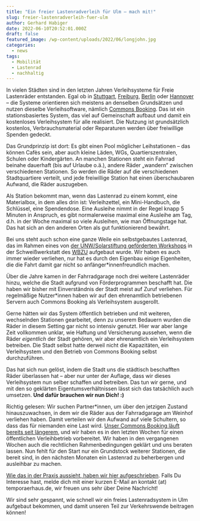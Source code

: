 ```yaml
---
title: "Ein freier Lastenradverleih für Ulm – mach mit!"
slug: freier-lastenradverleih-fuer-ulm
author: Gerhard Habiger
date: 2022-06-10T20:52:01.000Z
draft: false
featured_image: /wp-content/uploads/2022/06/longjohn.jpg
categories:
  - news
tags:
  - Mobilität
  - Lastenrad
  - nachhaltig
---
```

In vielen Städten sind in den letzten Jahren Verleihsysteme für Freie Lastenräder entstanden. Egal ob in [Stuttgart](https://www.lastenrad-stuttgart.de/), [Freiburg](https://www.lastenvelofreiburg.de/), [Berlin](https://flotte-berlin.de/) oder [Hannover](https://www.hannah-lastenrad.de/) – die Systeme orientieren sich meistens an denselben Grundsätzen und nutzen dieselbe Verleihsoftware, nämlich [Commons Booking](https://commonsbooking.org/). Das ist ein stationsbasiertes System, das viel auf Gemeinschaft aufbaut und damit ein kostenloses Verleihsystem für alle realisiert. Die Nutzung ist grundsätzlich kostenlos, Verbrauchsmaterial oder Reparaturen werden über freiwillige Spenden gedeckt.

Das Grundprinzip ist dort: Es gibt einen Pool möglicher Leihstationen – das können Cafès sein, aber auch kleine Läden, WGs, Quartierszentralen, Schulen oder Kindergärten. An manchen Stationen steht ein Fahrrad beinahe dauerhaft (bis auf Urlaube o.ä.), andere Räder „wandern“ zwischen verschiedenen Stationen. So werden die Räder auf die verschiedenen Stadtquartiere verteilt, und jede freiwillige Station hat einen überschaubaren Aufwand, die Räder auszugeben.

Als Station bekommt man, wenn das Lastenrad zu einem kommt, eine Materialbox, in dem alles drin ist: Verleihzettel, ein Mini-Handbuch, die Schlüssel, eine Spendendose. Eine Ausleihe nimmt in der Regel knapp 5 Minuten in Anspruch, es gibt normalerweise maximal eine Ausleihe am Tag, d.h. in der Woche maximal so viele Ausleihen, wie man Öffnungstage hat. Das hat sich an den anderen Orten als gut funktionierend bewährt.

Bei uns steht auch schon eine ganze Weile ein selbstgebautes Lastenrad, das im Rahmen eines von [der UNW/Solarstiftung geförderten Workshops](https://www.unw-ulm.de/2017/09/20/lastenraeder-zum-vermieten-gebaut/) in der Schweißwerkstatt des [WBZU](http://www.wbzu.de/ueber-uns) aufgebaut wurde. Wir haben es auch immer wieder verliehen, nur hat es durch den Eigenbau einige Eigenheiten, die die Fahrt damit gar nicht so anfänger\*innenfreundlich machen.

Über die Jahre kamen in der Fahrradgarage noch drei weitere Lastenräder hinzu, welche die Stadt aufgrund von Förderprogrammen beschafft hat. Die haben wir bisher mit Einverständnis der Stadt meist auf Zuruf verliehen. Für regelmäßige Nutzer\*innen haben wir auf den ehrenamtlich betriebenen Servern auch Commons Booking als Verleihsystem ausgerollt.

Gerne hätten wir das System öffentlich betrieben und mit weiteren, wechselnden Stationen gearbeitet, denn zu unserem Bedauern wurden die Räder in diesem Setting gar nicht so intensiv genutzt. Hier war aber lange Zeit vollkommen unklar, wie Haftung und Versicherung aussehen, wenn die Räder *eigentlich* der Stadt gehören, wir aber ehrenamtlich ein Verleihsystem betreiben. Die Stadt selbst hatte derweil nicht die Kapazitäten, ein Verleihsystem und den Betrieb von Commons Booking selbst durchzuführen.

Das hat sich nun gelöst, indem die Stadt uns die städtisch beschafften Räder überlassen hat – aber nur unter der Auflage, dass wir dieses Verleihsystem nun selber schaffen und betreiben. Das tun wir gerne, und mit den so geklärten Eigentumsverhältnissen lässt sich das tatsächlich auch umsetzen. **Und dafür brauchen wir nun Dich! :)**

Richtig gelesen: Wir suchen Partner\*innen, um über den jetzigen Zustand hinauszuwachsen, in dem wir die Räder aus der Fahrradgarage am Weinhof verliehen haben. Damit verteilen wir den Aufwand auf viele Schultern, so dass das für niemanden eine Last wird. [Unser Commons Booking läuft bereits seit längerem](https://cargo.temporaerhaus.de), und wir haben es in den letzten Wochen für einen öffentlichen Verleihbetrieb vorbereitet. Wir haben in den vergangenen Wochen auch die rechtlichen Rahmenbedingungen geklärt und uns beraten lassen. Nun fehlt für den Start nur ein Grundstock weiterer Stationen, die bereit sind, in den nächsten Monaten ein Lastenrad zu beherbergen und ausleihbar zu machen. 

[Wie das in der Praxis aussieht, haben wir hier aufgeschrieben](https://cargo.temporaerhaus.de/home/station-werden/). Falls Du Interesse hast, melde dich mit einer kurzen E-Mail an kontakt (at) temporaerhaus.de, wir freuen uns sehr über Deine Nachricht!

Wir sind sehr gespannt, wie schnell wir ein freies Lastenradsystem in Ulm aufgebaut bekommen, und damit unseren Teil zur Verkehrswende beitragen können!